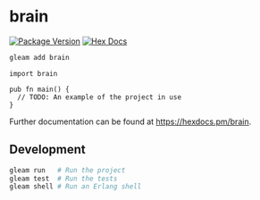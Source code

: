 # brain

[![Package Version](https://img.shields.io/hexpm/v/brain)](https://hex.pm/packages/brain)
[![Hex Docs](https://img.shields.io/badge/hex-docs-ffaff3)](https://hexdocs.pm/brain/)

```sh
gleam add brain
```

```gleam
import brain

pub fn main() {
  // TODO: An example of the project in use
}
```

Further documentation can be found at <https://hexdocs.pm/brain>.

## Development

```sh
gleam run   # Run the project
gleam test  # Run the tests
gleam shell # Run an Erlang shell
```

